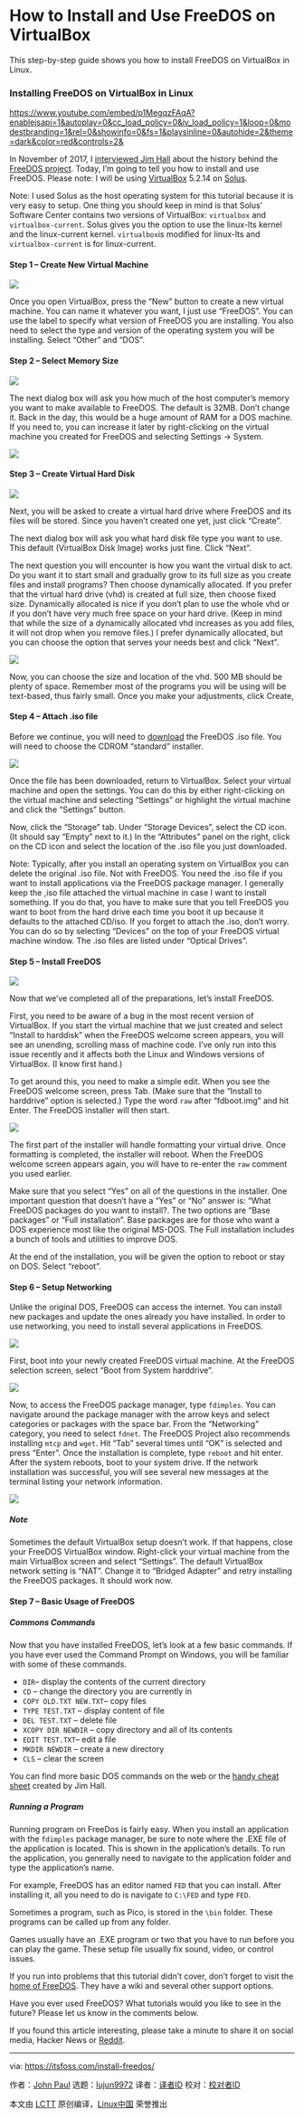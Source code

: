 How to Install and Use FreeDOS on VirtualBox
======
This step-by-step guide shows you how to install FreeDOS on VirtualBox in Linux.

### Installing FreeDOS on VirtualBox in Linux

<https://www.youtube.com/embed/p1MegqzFAqA?enablejsapi=1&autoplay=0&cc_load_policy=0&iv_load_policy=1&loop=0&modestbranding=1&rel=0&showinfo=0&fs=1&playsinline=0&autohide=2&theme=dark&color=red&controls=2&>

In November of 2017, I [interviewed Jim Hall][1] about the history behind the [FreeDOS project][2]. Today, I’m going to tell you how to install and use FreeDOS. Please note: I will be using [VirtualBox][3] 5.2.14 on [Solus][4].

Note: I used Solus as the host operating system for this tutorial because it is very easy to setup. One thing you should keep in mind is that Solus’ Software Center contains two versions of VirtualBox: `virtualbox` and `virtualbox-current`. Solus gives you the option to use the linux-lts kernel and the linux-current kernel. `virtualbox`is modified for linux-lts and `virtualbox-current` is for linux-current.

#### Step 1 – Create New Virtual Machine

![][5]

Once you open VirtualBox, press the “New” button to create a new virtual machine. You can name it whatever you want, I just use “FreeDOS”. You can use the label to specify what version of FreeDOS you are installing. You also need to select the type and version of the operating system you will be installing. Select “Other” and “DOS”.

#### Step 2 – Select Memory Size

![][6]

The next dialog box will ask you how much of the host computer’s memory you want to make available to FreeDOS. The default is 32MB. Don’t change it. Back in the day, this would be a huge amount of RAM for a DOS machine. If you need to, you can increase it later by right-clicking on the virtual machine you created for FreeDOS and selecting Settings -> System.

![][7]

#### Step 3 – Create Virtual Hard Disk

![][8]

Next, you will be asked to create a virtual hard drive where FreeDOS and its files will be stored. Since you haven’t created one yet, just click “Create”.

The next dialog box will ask you what hard disk file type you want to use. This default (VirtualBox Disk Image) works just fine. Click “Next”.

The next question you will encounter is how you want the virtual disk to act. Do you want it to start small and gradually grow to its full size as you create files and install programs? Then choose dynamically allocated. If you prefer that the virtual hard drive (vhd) is created at full size, then choose fixed size. Dynamically allocated is nice if you don’t plan to use the whole vhd or if you don’t have very much free space on your hard drive. (Keep in mind that while the size of a dynamically allocated vhd increases as you add files, it will not drop when you remove files.) I prefer dynamically allocated, but you can choose the option that serves your needs best and click “Next”.

![][9]

Now, you can choose the size and location of the vhd. 500 MB should be plenty of space. Remember most of the programs you will be using will be text-based, thus fairly small. Once you make your adjustments, click Create,

#### Step 4 – Attach .iso file

Before we continue, you will need to [download][10] the FreeDOS .iso file. You will need to choose the CDROM “standard” installer.

![][11]

Once the file has been downloaded, return to VirtualBox. Select your virtual machine and open the settings. You can do this by either right-clicking on the virtual machine and selecting “Settings” or highlight the virtual machine and click the “Settings” button.

Now, click the “Storage” tab. Under “Storage Devices”, select the CD icon. (It should say “Empty” next to it.) In the “Attributes” panel on the right, click on the CD icon and select the location of the .iso file you just downloaded.

Note: Typically, after you install an operating system on VirtualBox you can delete the original .iso file. Not with FreeDOS. You need the .iso file if you want to install applications via the FreeDOS package manager. I generally keep the ,iso file attached the virtual machine in case I want to install something. If you do that, you have to make sure that you tell FreeDOS you want to boot from the hard drive each time you boot it up because it defaults to the attached CD/iso. If you forget to attach the .iso, don’t worry. You can do so by selecting “Devices” on the top of your FreeDOS virtual machine window. The .iso files are listed under “Optical Drives”.

#### Step 5 – Install FreeDOS

![][12]

Now that we’ve completed all of the preparations, let’s install FreeDOS.

First, you need to be aware of a bug in the most recent version of VirtualBox. If you start the virtual machine that we just created and select “Install to harddisk” when the FreeDOS welcome screen appears, you will see an unending, scrolling mass of machine code. I’ve only run into this issue recently and it affects both the Linux and Windows versions of VirtualBox. (I know first hand.)

To get around this, you need to make a simple edit. When you see the FreeDOS welcome screen, press Tab. (Make sure that the “Install to harddrive” option is selected.) Type the word `raw` after “fdboot.img” and hit Enter. The FreeDOS installer will then start.

![][13]

The first part of the installer will handle formatting your virtual drive. Once formatting is completed, the installer will reboot. When the FreeDOS welcome screen appears again, you will have to re-enter the `raw` comment you used earlier.

Make sure that you select “Yes” on all of the questions in the installer. One important question that doesn’t have a “Yes” or “No” answer is: “What FreeDOS packages do you want to install?. The two options are “Base packages” or “Full installation”. Base packages are for those who want a DOS experience most like the original MS-DOS. The Full installation includes a bunch of tools and utilities to improve DOS.

At the end of the installation, you will be given the option to reboot or stay on DOS. Select “reboot”.

#### Step 6 – Setup Networking

Unlike the original DOS, FreeDOS can access the internet. You can install new packages and update the ones already you have installed. In order to use networking, you need to install several applications in FreeDOS.

![][14]

First, boot into your newly created FreeDOS virtual machine. At the FreeDOS selection screen, select “Boot from System harddrive”.

![][15]

Now, to access the FreeDOS package manager, type `fdimples`. You can navigate around the package manager with the arrow keys and select categories or packages with the space bar. From the “Networking” category, you need to select `fdnet`. The FreeDOS Project also recommends installing `mtcp` and `wget`. Hit “Tab” several times until “OK” is selected and press “Enter”. Once the installation is complete, type `reboot` and hit enter. After the system reboots, boot to your system drive. If the network installation was successful, you will see several new messages at the terminal listing your network information.

![][16]

##### Note

Sometimes the default VirtualBox setup doesn’t work. If that happens, close your FreeDOS VirtualBox window. Right-click your virtual machine from the main VirtualBox screen and select “Settings”. The default VirtualBox network setting is “NAT”. Change it to “Bridged Adapter” and retry installing the FreeDOS packages. It should work now.

#### Step 7 – Basic Usage of FreeDOS

##### Commons Commands

Now that you have installed FreeDOS, let’s look at a few basic commands. If you have ever used the Command Prompt on Windows, you will be familiar with some of these commands.

  * `DIR`– display the contents of the current directory
  * `CD` – change the directory you are currently in
  * `COPY OLD.TXT NEW.TXT`– copy files
  * `TYPE TEST.TXT` – display content of file
  * `DEL TEST.TXT` – delete file
  * `XCOPY DIR NEWDIR` – copy directory and all of its contents
  * `EDIT TEST.TXT`– edit a file
  * `MKDIR NEWDIR` – create a new directory
  * `CLS` – clear the screen



You can find more basic DOS commands on the web or the [handy cheat sheet][17] created by Jim Hall.

##### Running a Program

Running program on FreeDos is fairly easy. When you install an application with the `fdimples` package manager, be sure to note where the .EXE file of the application is located. This is shown in the application’s details. To run the application, you generally need to navigate to the application folder and type the application’s name.

For example, FreeDOS has an editor named `FED` that you can install. After installing it, all you need to do is navigate to `C:\FED` and type `FED`.

Sometimes a program, such as Pico, is stored in the `\bin` folder. These programs can be called up from any folder.

Games usually have an .EXE program or two that you have to run before you can play the game. These setup file usually fix sound, video, or control issues.

If you run into problems that this tutorial didn’t cover, don’t forget to visit the [home of FreeDOS][2]. They have a wiki and several other support options.

Have you ever used FreeDOS? What tutorials would you like to see in the future? Please let us know in the comments below.

If you found this article interesting, please take a minute to share it on social media, Hacker News or [Reddit][18].

--------------------------------------------------------------------------------

via: https://itsfoss.com/install-freedos/

作者：[John Paul][a]
选题：[lujun9972](https://github.com/lujun9972)
译者：[译者ID](https://github.com/译者ID)
校对：[校对者ID](https://github.com/校对者ID)

本文由 [LCTT](https://github.com/LCTT/TranslateProject) 原创编译，[Linux中国](https://linux.cn/) 荣誉推出

[a]: https://itsfoss.com/author/john/
[1]:https://itsfoss.com/interview-freedos-jim-hall/
[2]:http://www.freedos.org/
[3]:https://www.virtualbox.org/
[4]:https://solus-project.com/home/
[5]:https://4bds6hergc-flywheel.netdna-ssl.com/wp-content/uploads/2018/07/freedos-tutorial-1.jpg
[6]:https://4bds6hergc-flywheel.netdna-ssl.com/wp-content/uploads/2018/07/freedos-tutorial-2.jpg
[7]:https://4bds6hergc-flywheel.netdna-ssl.com/wp-content/uploads/2018/07/freedos-tutorial-3.jpg
[8]:https://4bds6hergc-flywheel.netdna-ssl.com/wp-content/uploads/2018/07/freedos-tutorial-4.jpg
[9]:https://4bds6hergc-flywheel.netdna-ssl.com/wp-content/uploads/2018/07/freedos-tutorial-6.jpg
[10]:http://www.freedos.org/download/
[11]:https://4bds6hergc-flywheel.netdna-ssl.com/wp-content/uploads/2018/07/freedos-tutorial-7.jpg
[12]:https://4bds6hergc-flywheel.netdna-ssl.com/wp-content/uploads/2018/07/freedos-tutorial-8.png
[13]:https://4bds6hergc-flywheel.netdna-ssl.com/wp-content/uploads/2018/07/freedos-tutorial-9.png
[14]:https://4bds6hergc-flywheel.netdna-ssl.com/wp-content/uploads/2018/07/freedos-tutorial-10.png
[15]:https://4bds6hergc-flywheel.netdna-ssl.com/wp-content/uploads/2018/07/freedos-tutorial-11.png
[16]:https://4bds6hergc-flywheel.netdna-ssl.com/wp-content/uploads/2018/07/freedos-tutorial-12.png
[17]:https://opensource.com/article/18/6/freedos-commands-cheat-sheet
[18]:http://reddit.com/r/linuxusersgroup

